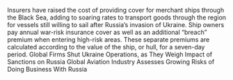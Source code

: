 Insurers have raised the cost of providing cover for merchant ships through the Black Sea, adding to soaring rates to transport goods through the region for vessels still willing to sail after Russia’s invasion of Ukraine.
Ship owners pay annual war-risk insurance cover as well as an additional “breach” premium when entering high-risk areas. These separate premiums are calculated according to the value of the ship, or hull, for a seven-day period.
Global Firms Shut Ukraine Operations, as They Weigh Impact of Sanctions on Russia
Global Aviation Industry Assesses Growing Risks of Doing Business With Russia